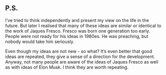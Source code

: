 ## P.S.

I’ve tried to think independently and present my view on the life in the future. But later I realised that many of these ideas are similar or identical to the work of Jaques Fresco. Fresco was born one generation too early. People were not ready for his ideas in 1980es. He was preaching, but nobody would take him seriously.

Even though my ideas are not new - so what? It’s even better that good ideas are repeated, they give a sense of a direction for the development. Anyway, not many people are aware of the ideas of Jaques Fresco as well as with ideas of Elon Musk. I think they are worth repeating.
